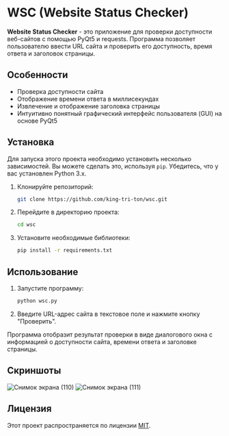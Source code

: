 # WSC (Website Status Checker)

**Website Status Checker** - это приложение для проверки доступности веб-сайтов с помощью PyQt5 и requests. Программа позволяет пользователю ввести URL сайта и проверить его доступность, время ответа и заголовок страницы.

## Особенности

- Проверка доступности сайта
- Отображение времени ответа в миллисекундах
- Извлечение и отображение заголовка страницы
- Интуитивно понятный графический интерфейс пользователя (GUI) на основе PyQt5

## Установка

Для запуска этого проекта необходимо установить несколько зависимостей. Вы можете сделать это, используя `pip`. Убедитесь, что у вас установлен Python 3.x.

1. Клонируйте репозиторий:
    ```bash
    git clone https://github.com/king-tri-ton/wsc.git
    ```
2. Перейдите в директорию проекта:
    ```bash
    cd wsc
    ```
3. Установите необходимые библиотеки:
    ```bash
    pip install -r requirements.txt
    ```

## Использование

1. Запустите программу:
    ```bash
    python wsc.py
    ```
2. Введите URL-адрес сайта в текстовое поле и нажмите кнопку "Проверить".

Программа отобразит результат проверки в виде диалогового окна с информацией о доступности сайта, времени ответа и заголовке страницы.

## Скриншоты

![Снимок экрана (110)](https://github.com/user-attachments/assets/2acd8f46-96f1-4c50-bb11-60171f17a0fb)
![Снимок экрана (111)](https://github.com/user-attachments/assets/6eb6ba34-22fd-4b2b-843d-4468510f25a6)

## Лицензия

Этот проект распространяется по лицензии [MIT](https://choosealicense.com/licenses/mit/).
